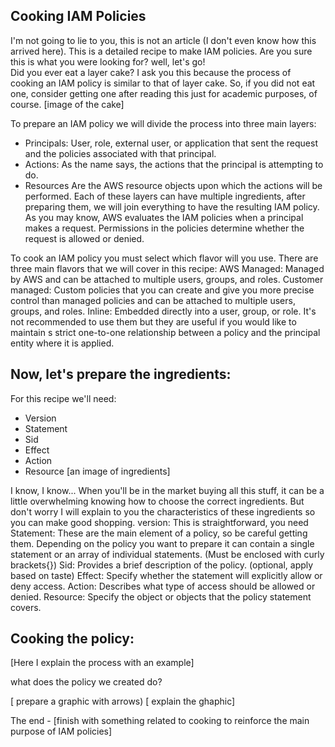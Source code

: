 ## Cooking IAM Policies  
I'm not going to lie to you, this is not an article (I don't even know how this arrived here). This is a detailed recipe to make IAM policies. 
Are you sure this is what you were looking for? well, let's go!  
Did you ever eat a layer cake? I ask you this because the process of cooking an IAM policy is similar to that of layer cake. So, if you did not eat one, consider getting one after reading this just for academic purposes, of course.
[image of the cake]  

To prepare an IAM policy we will divide the process into three main layers:  
- Principals: User, role, external user, or application that sent the request and the policies associated with that principal.
- Actions: As the name says, the actions that the principal is attempting to do.
- Resources Are the AWS resource objects upon which the actions will be performed.
Each of these layers can have multiple ingredients, after preparing them, we will join everything to have the resulting IAM policy. 
As you may know, AWS evaluates the IAM policies when a principal makes a request. Permissions in the policies determine whether the request is allowed or denied.

To cook an IAM policy you must select which flavor will you use. There are three main flavors that we will cover in this recipe: 
AWS Managed: Managed by AWS and can be attached to multiple users, groups, and roles.
Customer managed: Custom policies that you can create and give you more precise control than managed policies and can be attached to multiple users, groups, and roles.
Inline: Embedded directly into a user, group, or role. It's not recommended to use them but they are useful if you would like to maintain s strict one-to-one relationship between a policy and the principal entity where it is applied. 

## Now, let's prepare the ingredients:
For this recipe we'll need:
- Version
- Statement
- Sid
- Effect
- Action
- Resource
[an image of ingredients]

I know, I know... When you'll be in the market buying all this stuff, it can be a little overwhelming knowing how to choose the correct ingredients. But don't worry I will explain to you the characteristics of these ingredients so you can make good shopping.
version: This is straightforward, you need 
Statement: These are the main element of a policy, so be careful getting them. Depending on the policy you want to prepare it can contain a single statement or an array of individual statements. (Must be enclosed with curly brackets{})
Sid: Provides a brief description of the policy. (optional, apply based on taste)
Effect: Specify whether the statement will explicitly allow or deny access.
Action: Describes what type of access should be allowed or denied.
Resource: Specify the object or objects that the policy statement covers.

## Cooking the policy:

[Here I explain the process with an example]


what does the policy we created do?

[ prepare a graphic with arrows)
[ explain the ghaphic]

The end - [finish with something related to cooking to reinforce the main purpose of IAM policies]

